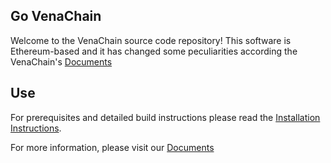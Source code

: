 ## Go VenaChain

Welcome to the VenaChain source code repository! This software is Ethereum-based and it has changed some peculiarities according the VenaChain's [Documents](https://platonenterprise.github.io/Docs/)

## Use

For prerequisites and detailed build instructions please read the [Installation Instructions](https://platonenterprise.github.io/Docs/#/en-us/basics/[English]-installation).

For more information, please visit our [Documents](https://platonenterprise.github.io/Docs/)

